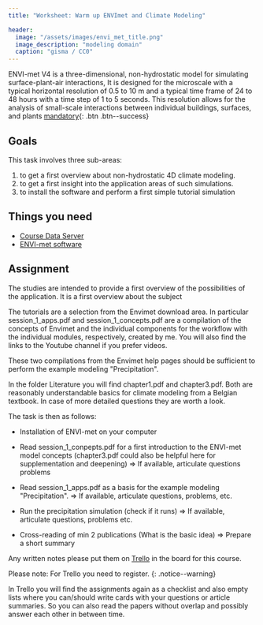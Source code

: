 ```yaml
---
title: "Worksheet: Warm up ENVImet and Climate Modeling"

header:
  image: "/assets/images/envi_met_title.png"
  image_description: "modeling domain"
  caption: "gisma / CC0"
---
```


ENVI-met V4 is a three-dimensional, non-hydrostatic model for simulating surface-plant-air interactions, It is designed for the microscale with a typical horizontal resolution of 0.5 to 10 m and a typical time frame of 24 to 48 hours with a time step of 1 to 5 seconds. This resolution allows for the analysis of small-scale interactions between individual buildings, surfaces, and plants
[mandatory](){: .btn .btn--success}
<!--more-->

## Goals

This task involves three sub-areas:

1. to get a first overview about non-hydrostatic 4D climate modeling.
2. to get a first insight into the application areas of such simulations.
3. to install the software and perform a first simple tutorial simulation

## Things you need 

* [Course Data Server](https://137.248.191.215:8989/sharing/SxrDkOsBp) 
* [ENVI-met software](https://envi-met.info/doku.php?id=start)



## Assignment
The studies are intended to provide a first overview of the possibilities of the application. It is a first overview about the subject 

The tutorials are a selection from the Envimet download area. In particular session_1_apps.pdf and session_1_concepts.pdf are a compilation of the concepts of Envimet and the individual components for the workflow with the individual modules, respectively, created by me. You will also find the links to the Youtube channel if you prefer videos.

These two compilations from the Envimet help pages should be sufficient to perform the example modeling "Precipitation".

In the folder Literature you will find chapter1.pdf and chapter3.pdf. Both are reasonably understandable basics for climate modeling from a Belgian textbook. In case of more detailed questions they are worth a look.


The task is then as follows:

* Installation of ENVI-met on your computer
*  Read session_1_conpepts.pdf for a first introduction to the ENVI-met model concepts (chapter3.pdf could also be helpful here for supplementation and deepening)
=> If available, articulate questions problems

* Read session_1_apps.pdf as a basis for the example modeling "Precipitation".
=> If available, articulate questions, problems, etc. 

* Run the precipitation simulation (check if it runs)
=> If available, articulate questions, problems etc.

* Cross-reading of min 2 publications (What is the basic idea)
=> Prepare a short summary

Any written notes please put them on [Trello](https://trello.com/invite/b/wTdarJkV/256c20df677f25924b21e86003d2edf1/umwelstsysteme-envi-met) in the board for this course. 

Please note: For Trello you need to register.
{: .notice--warning}

In Trello you will find the assignments again as a checklist and also empty lists where you can/should write cards with your questions or article summaries. So you can also read the papers without overlap and possibly answer each other in between time.

